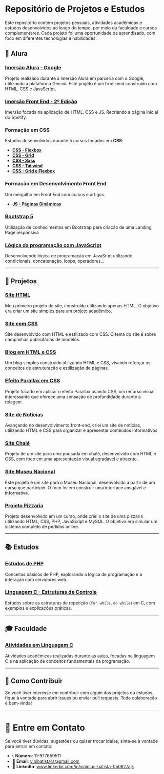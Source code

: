 # Repositório de Projetos e Estudos

Este repositório contém projetos pessoais, atividades acadêmicas e estudos desenvolvidos ao longo do tempo, por meio da faculdade e cursos complementares. Cada projeto foi uma oportunidade de aprendizado, com foco em diferentes tecnologias e habilidades.

## 🌊 **Alura**

### [Imersão Alura - Google](https://github.com/AJK-Vinicius/Vin-ProjetosAjk/tree/imersao_alura_google/project_imersao_alura_google)
Projeto realizado durante a Imersão Alura em parceria com o Google, utilizando a plataforma Gemini. Este projeto é um front-end construído com HTML, CSS e JavaScript.

### [Imersão Front End - 2º Edição](https://github.com/AJK-Vinicius/Vin-ProjetosAjk/tree/Imers%C3%A3o_Front_End_2%C2%BA_Edi%C3%A7%C3%A3o/Imers%C3%A3o_Front_End_2%C2%BA_Edi%C3%A7%C3%A3o/spotify)
Imersão focada na aplicação de HTML, CSS e JS. Recriando a página inicial do Spotify. 

### Formação em CSS
Estudos desenvolvidos durante 5 cursos focados em **CSS**:

- [**CSS - Flexbox**](https://github.com/AJK-Vinicius/Vin-ProjetosAjk/tree/CSS_Flex/Css_Flexbox_Layouts/aluraplay-projeto-base)
- [**CSS - Grid**](https://github.com/AJK-Vinicius/Vin-ProjetosAjk/tree/CSS_Grid/Css_Grid_Layouts/Css_Grid_Layouts/Css_Grid_Layouts)
- [**CSS - Sass**](https://github.com/AJK-Vinicius/Vin-ProjetosAjk/tree/CSS_Sass/Css_Sass)
- [**CSS - Tailwind**](https://github.com/AJK-Vinicius/Vin-ProjetosAjk/tree/CSS_Tailwind/Css_Tailwind/Tailwind)
- [**CSS - Grid e Flexbox**](https://github.com/AJK-Vinicius/Vin-ProjetosAjk/tree/CSS_Flex_Grid/Css_Grid_Flexbox)

### Formação em Desenvolvimento Front End
Um mergulho em Front End com cursos e artigos.

- [**JS - Páginas Dinâmicas**](https://github.com/AJK-Vinicius/Vin-ProjetosAjk/tree/JS_Dinamico/js_p%C3%A1ginas_din%C3%A2micas)

### [Bootstrap 5](https://github.com/AJK-Vinicius/Vin-ProjetosAjk/tree/Bootstrap_5/Bootstrap_5)
Utilização de conhecimentos em Bootstrap para criação de uma Landing Page responsiva 

### [Lógica da programação com JavaScript](https://github.com/AJK-Vinicius/Vin-ProjetosAjk/tree/main/L%C3%B3gica%20da%20programa%C3%A7%C3%A3o%20com%20JS)
Desenvolvendo lógica de programação em JavaSript utilizando condicionais, concatenação, loops, operadores...

---

## 📂 **Projetos**

### [Site HTML](https://github.com/AJK-Vinicius/Vin-ProjetosAjk/tree/Site_HTML/Site_HTML) 
Meu primeiro projeto de site, construído utilizando apenas HTML. O objetivo era criar um site simples para um projeto acadêmico.

### [Site com CSS](https://github.com/AJK-Vinicius/Vin-ProjetosAjk/tree/Site_CSS/Site_CSS_Modelo)
Site desenvolvido com HTML e estilizado com CSS. O tema do site é sobre campanhas publicitárias de modelos.

### [Blog em HTML e CSS](https://github.com/AJK-Vinicius/Vin-ProjetosAjk/tree/Projeto_Blog_HTML_CSS/Projeto_Blog_CSS_Html)
Um blog simples construído utilizando HTML e CSS, visando reforçar os conceitos de estruturação e estilização de páginas.

### [Efeito Parallax em CSS](https://github.com/AJK-Vinicius/Vin-ProjetosAjk/tree/CSS_Parallax/CSS_PARALLAX)
Projeto focado em aplicar o efeito Parallax usando CSS, um recurso visual interessante que oferece uma sensação de profundidade durante a rolagem.

### [Site de Notícias](https://github.com/AJK-Vinicius/Vin-ProjetosAjk/tree/Site_Noticias/Projeto_Site_Not%C3%ADcias)
Avançando no desenvolvimento front-end, criei um site de notícias, utilizando HTML e CSS para organizar e apresentar conteúdos informativos.

### [Site Chalé](https://github.com/AJK-Vinicius/Vin-ProjetosAjk/tree/Site_Chal%C3%A9/Projeto_Chal%C3%A9)
Projeto de um site para uma pousada em chalé, desenvolvido com HTML e CSS, com foco em uma apresentação visual agradável e atraente.

### [Site Museu Nacional](https://github.com/AJK-Vinicius/Vin-ProjetosAjk/tree/Projeto_Museu_Nacional/Projeto_Museu_Nacional)
Este projeto é um site para o Museu Nacional, desenvolvido a partir de um curso que participei. O foco foi em construir uma interface amigável e informativa.

### [Projeto Pizzaria](https://github.com/AJK-Vinicius/Vin-ProjetosAjk/tree/Projeto_Pizzaria/Projeto_Pizzaria)
Projeto desenvolvido em um curso, onde criei o site de uma pizzaria utilizando HTML, CSS, PHP, JavaScript e MySQL. O objetivo era simular um sistema completo de pedidos online.

---

## 📚 **Estudos**

### [Estudos de PHP](https://github.com/AJK-Vinicius/Vin-ProjetosAjk/tree/Estudos_PHP/Estudos_PHP)
Conceitos básicos de PHP, explorando a lógica de programação e a interação com servidores web.

### [Linguagem C - Estruturas de Controle](https://github.com/AJK-Vinicius/Vin-ProjetosAjk/tree/Linguagem_C/Linguagem_C_FOR_WHILE_DOWHILE)
Estudos sobre as estruturas de repetição (`for`, `while`, `do while`) em C, com exemplos e explicações práticas.

---

## 🎓 **Faculdade**

### [Atividades em Linguagem C](https://github.com/AJK-Vinicius/Vin-ProjetosAjk/tree/Ativ_Linguagem_C/Ativ_Linguagem_C)
Atividades acadêmicas realizadas durante as aulas, focadas na linguagem C e na aplicação de conceitos fundamentais da programação.

---

## 🚀 **Como Contribuir**

Se você tiver interesse em contribuir com algum dos projetos ou estudos, fique à vontade para abrir issues ou enviar pull requests. Toda colaboração é bem-vinda!

---

# 📨 Entre em Contato

Se você tiver dúvidas, sugestões ou quiser trocar ideias, sinta-se à vontade para entrar em contato!

- 📞 **Número**: 11-977659511
- 📧 **Email**: vinibatistars@gmail.com
- 💼 **LinkedIn**: www.linkedin.com/in/vinícius-batista-050627ajk
